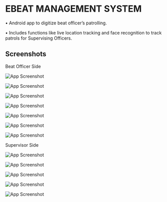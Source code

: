 # EBEAT MANAGEMENT SYSTEM 

• Android app to digitize beat officer’s patrolling.

• Includes functions like live location tracking and face recognition to track patrols for Supervising Officers.


## Screenshots

Beat Officer Side

![App Screenshot](https://i.postimg.cc/6Q81mqjY/4734c3f1-e544-4e9f-ba19-4c234089f1c6.jpg)

![App Screenshot](https://i.postimg.cc/jdR3rZ3W/0e3e60da-e214-4060-a557-22c2e7b3ffe2.jpg)

![App Screenshot](https://i.postimg.cc/T1tVxqhm/c1c85272-ad1c-4f32-948e-0dcbfd6b4d7d.jpg)

![App Screenshot](https://i.postimg.cc/QxRBTyLC/d5386cb4-b983-4efc-af17-ad778775283d.jpg)

![App Screenshot](https://i.postimg.cc/FRs1vtSW/02cf46f3-e97c-499e-994a-7c4a538f2823.jpg)

![App Screenshot](https://i.postimg.cc/Px9LQ3LS/40aa6324-33e8-43cc-a7dd-f020327b1fa3.jpg)

![App Screenshot](https://i.postimg.cc/9fNzc8Bc/785410b5-74ef-4505-8357-09289862de3c.jpg)

Supervisor Side

![App Screenshot](https://i.postimg.cc/dQCDK9ZK/915c4138-fc64-4b7b-8873-ebeda5da219f.jpg)

![App Screenshot](https://i.postimg.cc/XvT32T8B/a9b3dbed-352e-4142-bb9d-28f8e9cb1fa6.jpg)

![App Screenshot](https://i.postimg.cc/2yrsMmBy/1a040ea9-63e6-46bf-9543-7675352243b5.jpg)

![App Screenshot](https://i.postimg.cc/LsPGshth/e40b445d-da03-4202-989c-0c4a5eb14e80.jpg)

![App Screenshot](https://i.postimg.cc/2SbKH3XT/e635ebe0-0600-4bf4-b6ce-e4b795e12e14.jpg)





